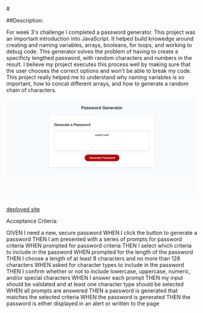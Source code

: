 #<password-generator>

##Description:

For week 3's challenge I completed a password generator. This project was an important introduction into JavaScript. It helped build knowedge around creating and naming variables, arrays, booleans, for loops, and working to debug code. This generator solves the problem of having to create a specificly lengthed password, with random characters and numbers in the result. I believe my project executes this process well by making sure that the user chooses the correct options and won't be able to break my code. This project really helped me to understand why naming variables is so important, how to concat different arrays, and how to generate a random chain of characters.

![Image](./assets/images/password-generator.png)

[deployed site](https://mmockus15.github.io/password-generator/)

Acceptance Criteria:

GIVEN I need a new, secure password
WHEN I click the button to generate a password
THEN I am presented with a series of prompts for password criteria
WHEN prompted for password criteria
THEN I select which criteria to include in the password
WHEN prompted for the length of the password
THEN I choose a length of at least 8 characters and no more than 128 characters
WHEN asked for character types to include in the password
THEN I confirm whether or not to include lowercase, uppercase, numeric, and/or special characters
WHEN I answer each prompt
THEN my input should be validated and at least one character type should be selected
WHEN all prompts are answered
THEN a password is generated that matches the selected criteria
WHEN the password is generated
THEN the password is either displayed in an alert or written to the page